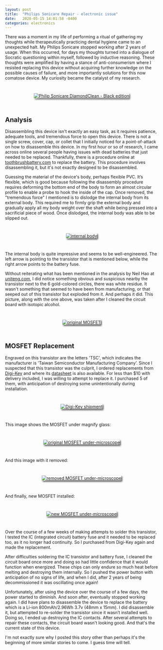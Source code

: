 ```yaml
---
layout: post
title:  "Philips Sonicare Repair - electronic issue"
date:   2020-05-15 14:01:58 -0400
categories: electronics
---
```

 
There was a moment in my life of performing a ritual of gathering my thoughts while therapeutically practicing dental hygiene came to an unexpected halt. My Philips Sonicare stopped working after 2 years of usage. When this occurred, for days my thoughts turned into a dialogue of Socratic questioning within myself, followed by inductive reasoning. These thoughts were amplified by having a stance of anti-consumerism where I resisted replacing this device without acquiring further knowledge on the possible causes of failure, and more importantly solutions for this now comatose device. My curiosity became the catalyst of my research.

<div style="display: flex;justify-content: center; padding: 2em;">
  <a href="/assets/2020-05-15/media-lg.jpg"><img title="Philip Sonicare DiamondClean - Black edition" style="box-shadow: 3px 3px 5px rgba(0, 0, 0, .6);" src="/assets/2020-05-15/media-sm.jpg" /></a>
</div>

## Analysis
 
Disassembling this device isn't exactly an easy task, as it requires patience, adequate tools, and tremendous force to open this device. There is not a single screw, cover, cap, or collet that I initially noticed for a point-of-attack on how to disassemble this device. In my first hour or so of research, I came across online several people having issues with dead batteries that just needed to be replaced. Thankfully, there is a procedure online at [toothbrushbattery.com](https://toothbrushbattery.com/guides/philips-sonicare-diamondclean-hx9340-battery-replacement/) to replace the battery. This procedure involves disassembling it, but it's not exactly designed to be disassembled.
 
Guessing the material of the device's body, perhaps flexible PVC. It’s flexible, which is good because following the disassembly procedure requires deforming the bottom end of the body to form an almost circular profile to enable a probe to hook the inside of the cap. Once removed, the "tremendous force" I mentioned is to dislodge the internal body from its external body. This required me to firmly grip the external body and gradually apply all my body weight over the shaft while being pressed into a sacrificial piece of wood. Once dislodged, the internal body was able to be slipped out.

<div style="display: flex;justify-content: center; padding: 2em;">
  <a href="/assets/2020-05-15/overview-lg.jpg"><img title="internal body" style="box-shadow: 3px 3px 5px rgba(0, 0, 0, .7);" src="/assets/2020-05-15/overview-sm.jpg" /></a>
</div>

The internal body is quite impressive and seems to be well-engineered. The left arrow is pointing to the transistor that is mentioned below, while the right arrow points to the battery fuse.
 
Without reiterating what has been mentioned in the analysis by Neil Hao at [uniteng.com](https://uniteng.com/index.php/2014/01/25/philips-sonicare-electric-toothbrush-measurements-without-teardown/), I did notice something obvious and suspicious nearby the transistor next to the 6 gold-colored circles, there was white residue. It wasn't something that seemed to have been from manufacturing, or that seeped out of this transistor but exploded from it. And perhaps it did. This picture, along with the one above, was taken after I cleaned the circuit board with isotopic alcohol.

<div style="display: flex;justify-content: center; padding: 2em;">
  <a href="/assets/2020-05-15/old-mosfet-lg.jpg"><img title="original MOSFET" style="box-shadow: 3px 3px 5px rgba(0, 0, 0, .7);" src="/assets/2020-05-15/old-mosfet-sm.jpg" /></a>
</div>

## MOSFET Replacement

Engraved on this transistor are the letters 'TSC', which indicates the manufacturer is 'Taiwan Semiconductor Manufacturing Company’. Since I suspected that this transistor was the culprit, I ordered replacements from [Digi-Key](https://www.digikey.com/) and where its [datasheet](/assets/2020-05-15/TSM6963SD_D15.pdf) is also available. For less than $10 with delivery included, I was willing to attempt to replace it. I purchased 5 of them, with anticipation of destroying some unintentionally during installation.
 
<div style="display: flex;justify-content: center; padding: 2em;">
  <a href="/assets/2020-05-15/digikey-order-lg.jpg"><img title="Digi-Key shipment" style="box-shadow: 3px 3px 5px rgba(0, 0, 0, .7);" src="/assets/2020-05-15/digikey-order-sm.jpg" /></a>
</div>

This image shows the MOSFET under magnify glass:

<div style="display: flex;justify-content: center; padding: 2em;">
  <a href="/assets/2020-05-15/under-microscope-lg.jpg"><img title="original MOSFET under-microscope" style="box-shadow: 3px 3px 5px rgba(0, 0, 0, .7);" src="/assets/2020-05-15/under-microscope-sm.jpg" /></a>
</div>

And this image with it removed:
 
<div style="display: flex;justify-content: center; padding: 2em;">
  <a href="/assets/2020-05-15/under-microscope-old-removed-lg.jpg"><img title="removed MOSFET under-microscope" style="box-shadow: 3px 3px 5px rgba(0, 0, 0, .7);" src="/assets/2020-05-15/under-microscope-old-removed-sm.jpg" /></a>
</div>

And finally, new MOSFET installed:

<div style="display: flex;justify-content: center; padding: 2em;">
  <a href="/assets/2020-05-15/under-microscope-new-added-lg.jpg"><img title="new MOSFET under-microscope" style="box-shadow: 3px 3px 5px rgba(0, 0, 0, .7);" src="/assets/2020-05-15/under-microscope-new-added-sm.jpg" /></a>
</div>
 
Over the course of a few weeks of making attempts to solder this transistor, I tested the IC (integrated circuit) battery fuse and it needed to be replaced too, as it no longer had continuity. So I purchased from Digi-Key again and made the replacement.
 
After difficulties soldering the IC transistor and battery fuse, I cleaned the circuit board once more and doing so had little confidence that it would function when energized. These chips can only endure so much heat before melting and destroying them internally. So I pushed the power button with anticipation of no signs of life, and when I did, after 2 years of being decommissioned it was oscillating once again!
 
Unfortunately, after using the device over the course of a few days, the power started to diminish. And soon after, eventually stopped working again. I did have plans to disassemble the device to replace the battery which is a Li-ion 800mAh/2.96Wh 3.7v (48mm x 15mm). I did disassemble it, but attempted to re-solder the transistor since it wasn’t installed well. Doing so, I ended up destroying the IC contacts. After several attempts to repair these contacts, the circuit board wasn't looking good. And that's the current state of this device.
 
I'm not exactly sure why I posted this story other than perhaps it's the beginning of more similar stories to come. I guess time will tell.
